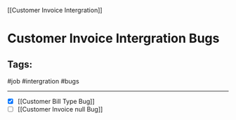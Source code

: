 [[Customer Invoice Intergration]]

# Customer Invoice Intergration Bugs

## Tags:
#job #intergration #bugs 

---

- [x] [[Customer Bill Type Bug]]
- [ ] [[Customer Invoice null Bug]]